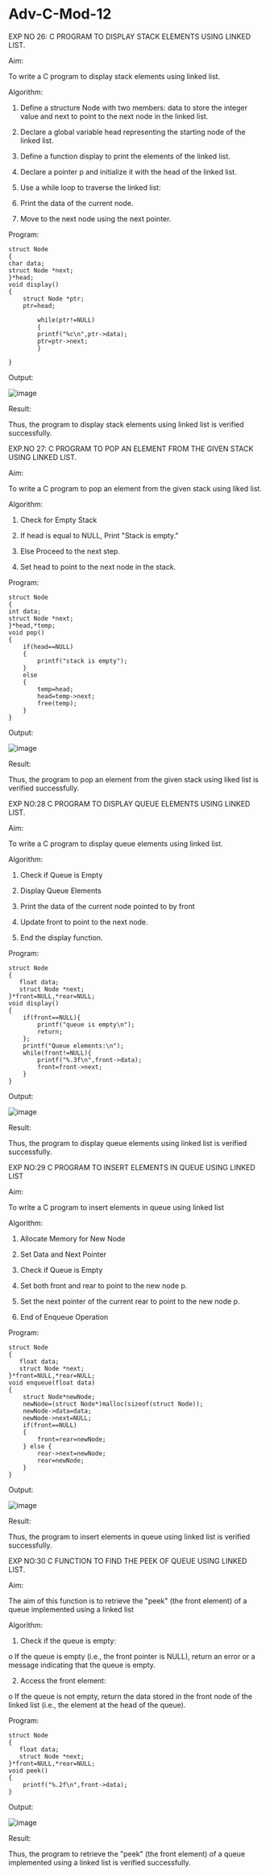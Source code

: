 # Adv-C-Mod-12


EXP NO 26: C PROGRAM TO DISPLAY STACK ELEMENTS USING LINKED LIST.

Aim:

To write a C program to display stack elements using linked list.


Algorithm:

1.	Define a structure Node with two members: data to store the integer value and next to point to the next node in the linked list.

2.	Declare a global variable head representing the starting node of the linked list.

3.	Define a function display to print the elements of the linked list.

4.	Declare a pointer p and initialize it with the head of the linked list.

5.	Use a while loop to traverse the linked list:

6.	Print the data of the current node.

7.	Move to the next node using the next pointer.
 
Program:

```
struct Node   
{  
char data;  
struct Node *next;  
}*head;  
void display()  
{  
    struct Node *ptr;
    ptr=head;
    
        while(ptr!=NULL)
        {
        printf("%c\n",ptr->data);
        ptr=ptr->next;
        }
    
}
```

Output:

![image](https://github.com/user-attachments/assets/5bac2e30-764e-4942-abe3-0d7ab683a197)

Result:

Thus, the program to display stack elements using linked list is verified successfully. 



EXP.NO 27: C PROGRAM TO POP AN ELEMENT FROM THE GIVEN STACK USING LINKED LIST.

Aim:

To write a C program to pop an element from the given stack using liked list.

Algorithm:

1.	Check for Empty Stack

2.	If head is equal to NULL, Print "Stack is empty."

3.	Else Proceed to the next step.

4.	Set head to point to the next node in the stack.
 
Program:

```
struct Node   
{  
int data;  
struct Node *next;  
}*head,*temp;  
void pop()  
{ 
    if(head==NULL)
    {
        printf("stack is empty");
    }
    else
    {
        temp=head;
        head=temp->next;
        free(temp);
    }
}
```

Output:

![image](https://github.com/user-attachments/assets/df837143-e70c-4052-96e0-42c338a79445)

Result:

Thus, the program to pop an element from the given stack using liked list is verified successfully.

 
EXP NO:28 C PROGRAM TO DISPLAY QUEUE ELEMENTS USING LINKED LIST.

Aim:

To write a C program to display queue elements using linked list.

Algorithm:

1.	Check if Queue is Empty

2.	Display Queue Elements

3.	Print the data of the current node pointed to by front

4.	Update front to point to the next node.

5.	End the display function.
 
Program:

```
struct Node
{
   float data;
   struct Node *next;
}*front=NULL,*rear=NULL;
void display()
{
    if(front==NULL){
        printf("queue is empty\n");
        return;
    };
    printf("Queue elements:\n");
    while(front!=NULL){
        printf("%.3f\n",front->data);
        front=front->next;
    }
}
```

Output:

![image](https://github.com/user-attachments/assets/9be81989-52aa-4d11-a7a0-db64221c9ce6)


Result:

Thus, the program to display queue elements using linked list is verified successfully.


 
EXP NO:29 C PROGRAM TO INSERT ELEMENTS IN QUEUE USING LINKED LIST

Aim:

To write a C program to insert elements in queue using linked list

Algorithm:

1.	Allocate Memory for New Node

2.	Set Data and Next Pointer

3.	Check if Queue is Empty

4.	Set both front and rear to point to the new node p.

5.	Set the next pointer of the current rear to point to the new node p.

6.	End of Enqueue Operation
 
Program:
```
struct Node
{
   float data;
   struct Node *next;
}*front=NULL,*rear=NULL;
void enqueue(float data)
{
    struct Node*newNode;
    newNode=(struct Node*)malloc(sizeof(struct Node));
    newNode->data=data;
    newNode->next=NULL;
    if(front==NULL)
    {
        front=rear=newNode;
    } else {
        rear->next=newNode;
        rear=newNode;
    }
}
```

Output:

![image](https://github.com/user-attachments/assets/409396da-6657-428b-9d99-bff603b6b1b2)


Result:

Thus, the program to insert elements in queue using linked list is verified successfully.



EXP NO:30 C FUNCTION TO FIND THE PEEK OF QUEUE USING LINKED LIST.


Aim:

The aim of this function is to retrieve the "peek" (the front element) of a queue implemented using a linked list

Algorithm:

1.	Check if the queue is empty:

o	If the queue is empty (i.e., the front pointer is NULL), return an error or a message indicating that the queue is empty.

2.	Access the front element:

o	If the queue is not empty, return the data stored in the front node of the linked list (i.e., the element at the head of the queue).

Program:

```
struct Node
{
   float data;
   struct Node *next;
}*front=NULL,*rear=NULL;
void peek()
{
    printf("%.2f\n",front->data);
}
```

Output:

![image](https://github.com/user-attachments/assets/f99bb834-fbe6-4d95-b0e9-350ae6443d4e)


Result:

Thus, the program to retrieve the "peek" (the front element) of a queue implemented using a linked list is verified successfully.


